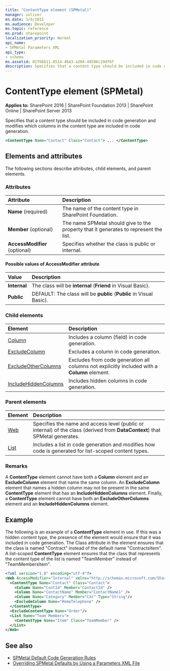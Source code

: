 ```yaml
---
title: "ContentType element (SPMetal)"
manager: soliver
ms.date: 3/9/2015
ms.audience: Developer
ms.topic: reference
ms.prod: sharepoint
localization_priority: Normal
api_name:
- SPMetal Parameters XML
api_type:
- schema
ms.assetid: 02f66b11-8514-4643-a304-49586c29df6f
description: Specifies that a content type should be included in code generation and modifies which columns in the content type are included in code generation.
---
```


# ContentType element (SPMetal)

**Applies to:** SharePoint 2016 | SharePoint Foundation 2013 | SharePoint Online | SharePoint Server 2013
  
Specifies that a content type should be included in code generation and modifies which columns in the content type are included in code generation.
  
```XML
<ContentType Name="Contact" Class="Contact"> ... </ContentType>
```

## Elements and attributes

The following sections describe attributes, child elements, and parent elements.

### Attributes

|**Attribute**|**Description**|
|:-----|:-----|
|**Name** (required)  <br/> |The name of the content type in SharePoint Foundation.  <br/> |
|**Member** (optional)  <br/> |The name SPMetal should give to the property that it generates to represent the list.  <br/> |
|**AccessModifier** (optional)  <br/> |Specifies whether the class is public or internal.  <br/> |
   
#### Possible values of AccessModifier attribute

|**Value**|**Description**|
|:-----|:-----|
|**Internal**  <br/> |The class will be **internal** (**Friend** in Visual Basic).  <br/> |
|**Public**  <br/> |DEFAULT: The class will be **public** (**Public** in Visual Basic).  <br/> |
   
### Child elements

|**Element**|**Description**|
|:-----|:-----|
|[Column](column-spmetal.md) <br/> |Includes a column (field) in code generation.  <br/> |
|[ExcludeColumn](excludecolumn-spmetal.md) <br/> |Excludes a column in code generation.  <br/> |
|[ExcludeOtherColumns](excludeothercolumns-spmetal.md) <br/> |Excludes from code generation all columns not explicitly included with a **Column** element.  <br/> |
|[IncludeHiddenColumns](includehiddencolumns-spmetal.md) <br/> |Includes hidden columns in code generation.  <br/> |
   
### Parent elements

|**Element**|**Description**|
|:-----|:-----|
|[Web](web-spmetal.md) <br/> |Specifies the name and access level (public or internal) of the class (derived from **DataContext**) that SPMetal generates.  <br/> |
|[List](list-spmetal.md) <br/> |Includes a list in code generation and modifies how code is generated for list-scoped content types.  <br/> |
   
### Remarks

A **ContentType** element cannot have both a **Column** element and an **ExcludeColumn** element that name the same column. An **ExcludeColumn** element that names a hidden column may not be present in the same **ContentType** element that has an **IncludeHiddenColumns** element. Finally, a **ContentType** element cannot have both an **ExcludeOtherColumns** element and an **IncludeHiddenColumns** element.
  
## Example

The following is an example of a **ContentType** element in use. If this was a hidden content type, the presence of the element would ensure that it was included in code generation. The Class attribute in the element ensures that the class is named "Contract" instead of the default name "ContractsItem". A list-scoped **ContentType** element ensures that the class that represents the content type of the list is named "TeamMember" instead of "TeamMembersItem".
  
```XML
<?xml version="1.0" encoding="utf-8"?>
<Web AccessModifier="Internal" xmlns="http://schemas.microsoft.com/SharePoint/2009/spmetal">
  <ContentType Name="Contact" Class="Contact">
    <Column Name="ContId" Member="ContactId" />
    <Column Name="ContactName" Member="ContactName1" />
    <Column Name="Category" Member="Cat" Type="String"/>
    <ExcludeColumn Name="HomeTelephone" />
  </ContentType>
  <ExcludeContentType Name="Order"/>
  <List Name="Team Members">
    <ContentType Name="Item" Class="TeamMember" />
  </List>
</Web>

```

## See also

- [SPMetal Default Code Generation Rules](https://msdn.microsoft.com/library/873ac65e-425e-40f3-9ef6-753d3cda1436%28Office.15%29.aspx)
- [Overriding SPMetal Defaults by Using a Parameters XML File](https://msdn.microsoft.com/library/209359b2-bd46-47b6-837d-3c0c2005cb19%28Office.15%29.aspx)

